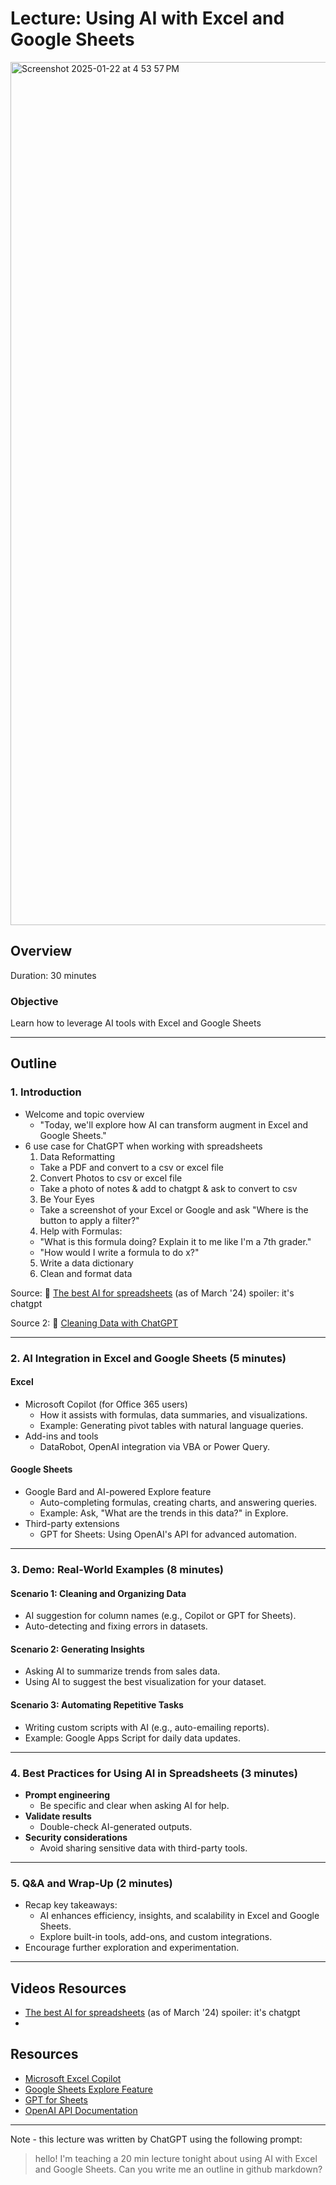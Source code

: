 # Lecture: Using AI with Excel and Google Sheets

<img width="1381" alt="Screenshot 2025-01-22 at 4 53 57 PM" src="https://github.com/user-attachments/assets/0a3fc9b5-35b0-4924-a0bb-bf380964916b" />

## Overview
Duration: 30 minutes  

### Objective
Learn how to leverage AI tools with Excel and Google Sheets

---

## Outline

### 1. **Introduction** 
- Welcome and topic overview
  - "Today, we'll explore how AI can transform augment in Excel and Google Sheets."
- 6 use case for ChatGPT when working with spreadsheets
   1. Data Reformatting
    - Take a PDF and convert to a csv or excel file 
   2. Convert Photos to csv or excel file
    - Take a photo of notes & add to chatgpt & ask to convert to csv
   3. Be Your Eyes
    - Take a screenshot of your Excel or Google and ask "Where is the button to apply a filter?"    
   4. Help with Formulas: 
    - "What is this formula doing? Explain it to me like I'm a 7th grader." 
    - "How would I write a formula to do x?"
   5. Write a data dictionary
   6. Clean and format data

Source: 🎥 [The best AI for spreadsheets](https://www.youtube.com/watch?v=lFuW8_6gfhI) (as of March '24) spoiler: it's chatgpt

Source 2: 🎥 [Cleaning Data with ChatGPT](https://www.youtube.com/watch?v=DLpz6V_4SpA) 

---

### 2. **AI Integration in Excel and Google Sheets** (5 minutes)
#### **Excel**
- Microsoft Copilot (for Office 365 users)
  - How it assists with formulas, data summaries, and visualizations.
  - Example: Generating pivot tables with natural language queries.
- Add-ins and tools
  - DataRobot, OpenAI integration via VBA or Power Query.

#### **Google Sheets**
- Google Bard and AI-powered Explore feature
  - Auto-completing formulas, creating charts, and answering queries.
  - Example: Ask, "What are the trends in this data?" in Explore.
- Third-party extensions
  - GPT for Sheets: Using OpenAI's API for advanced automation.

---

### 3. **Demo: Real-World Examples** (8 minutes)
#### **Scenario 1: Cleaning and Organizing Data**
- AI suggestion for column names (e.g., Copilot or GPT for Sheets).
- Auto-detecting and fixing errors in datasets.

#### **Scenario 2: Generating Insights**
- Asking AI to summarize trends from sales data.
- Using AI to suggest the best visualization for your dataset.

#### **Scenario 3: Automating Repetitive Tasks**
- Writing custom scripts with AI (e.g., auto-emailing reports).
- Example: Google Apps Script for daily data updates.

---

### 4. **Best Practices for Using AI in Spreadsheets** (3 minutes)
- **Prompt engineering**
  - Be specific and clear when asking AI for help.
- **Validate results**
  - Double-check AI-generated outputs.
- **Security considerations**
  - Avoid sharing sensitive data with third-party tools.

---

### 5. **Q&A and Wrap-Up** (2 minutes)
- Recap key takeaways:
  - AI enhances efficiency, insights, and scalability in Excel and Google Sheets.
  - Explore built-in tools, add-ons, and custom integrations.
- Encourage further exploration and experimentation.

---

## Videos Resources 
- [The best AI for spreadsheets](https://www.youtube.com/watch?v=lFuW8_6gfhI) (as of March '24) spoiler: it's chatgpt
- 

## Resources
- [Microsoft Excel Copilot](https://www.microsoft.com/en-us/microsoft-365/copilot)
- [Google Sheets Explore Feature](https://support.google.com/docs/answer/6281888?hl=en)
- [GPT for Sheets](https://workspace.google.com/marketplace/app/gpt_for_sheets_and_docs/677318054654)
- [OpenAI API Documentation](https://platform.openai.com/docs/)

--- 

Note - this lecture was written by ChatGPT using the following prompt: 

> hello! I'm teaching a 20 min lecture tonight about using AI with Excel and Google Sheets. Can you write me an outline in github markdown? 

